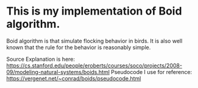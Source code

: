 # This is my implementation of Boid algorithm. 

Boid algorithm is that simulate flocking behavior in birds. It is also well known that the rule for the behavior is reasonably simple. 

Source 
Explanation is here: https://cs.stanford.edu/people/eroberts/courses/soco/projects/2008-09/modeling-natural-systems/boids.html
Pseudocode I use for reference: https://vergenet.net/~conrad/boids/pseudocode.html


